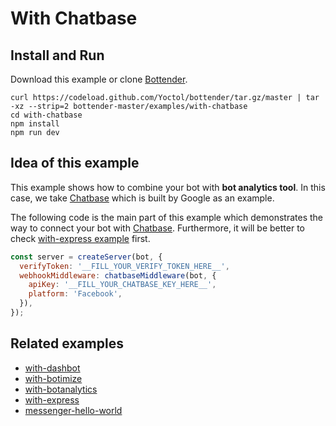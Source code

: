 # With Chatbase

## Install and Run

Download this example or clone [Bottender](https://github.com/Yoctol/bottender).

```
curl https://codeload.github.com/Yoctol/bottender/tar.gz/master | tar -xz --strip=2 bottender-master/examples/with-chatbase
cd with-chatbase
npm install
npm run dev
```

## Idea of this example

This example shows how to combine your bot with **bot analytics tool**. In this
case, we take [Chatbase](https://chatbase.com/welcome) which is built by Google
as an example.

The following code is the main part of this example which demonstrates the way
to connect your bot with [Chatbase](https://chatbase.com/welcome). Furthermore,
it will be better to check [with-express example](../with-express) first.

```js
const server = createServer(bot, {
  verifyToken: '__FILL_YOUR_VERIFY_TOKEN_HERE__',
  webhookMiddleware: chatbaseMiddleware(bot, {
    apiKey: '__FILL_YOUR_CHATBASE_KEY_HERE__',
    platform: 'Facebook',
  }),
});
```

## Related examples

* [with-dashbot](../with-dashbot)
* [with-botimize](../with-botimize)
* [with-botanalytics](../with-botanalytics)
* [with-express](../with-express)
* [messenger-hello-world](../messenger-hello-world)
